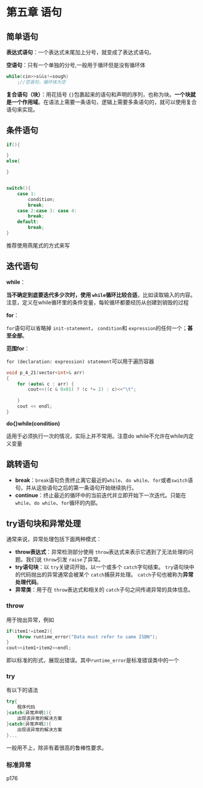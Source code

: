 # 第五章 语句

## 简单语句

**表达式语句**：一个表达式末尾加上分号，就变成了表达式语句。

**空语句**：只有一个单独的分号,一般用于循环但是没有循环体

```cpp
while(cin>>s&&s!=sough)
	;//空语句，循环体为空
```

**复合语句（块）**：用花括号 `{}`包裹起来的语句和声明的序列，也称为块。**一个块就是一个作用域**。在语法上需要一条语句，逻辑上需要多条语句的，就可以使用复合语句来实现。

## 条件语句

```cpp
if(){

}
else{

}


switch(){
    case 1:
        condition;
        break;
    case 2:case 3: case 4:
        break;
    default:
        break;
}
```

推荐使用燕尾式的方式来写

## 迭代语句

**while**：

**当不确定到底要迭代多少次时，使用 `while`循环比较合适**，比如读取输入的内容。注意，定义在while循环里的条件变量，每轮循环都要经历从创建到销毁的过程

**for**：

 `for`语句可以省略掉 `init-statement`， `condition`和 `expression`的任何一个；**甚至全部**。

**范围for**：

 `for (declaration: expression) statement`可以用于遍历容器

```cpp
void p_4_21(vector<int>& arr)
{
	for (auto& c : arr) {
		cout<<((c & 0x01) ? (c *= 2) : c)<<"\t";
		
	}
	cout << endl;
}
```

**do{}while(condition)**

适用于必须执行一次的情况，实际上并不常用。注意do while不允许在while内定义变量

## 跳转语句

- **break**：`break`语句负责终止离它最近的`while`、`do while`、`for`或者`switch`语句，并从这些语句之后的第一条语句开始继续执行。
- **continue**：终止最近的循环中的当前迭代并立即开始下一次迭代。只能在`while`、`do while`、`for`循环的内部。

## try语句块和异常处理

通常来说，异常处理包括下面两种模式：

- **throw表达式**：异常检测部分使用 `throw`表达式来表示它遇到了无法处理的问题。我们说 `throw`引发 `raise`了异常。
- **try语句块**：以 `try`关键词开始，以一个或多个 `catch`字句结束。 `try`语句块中的代码抛出的异常通常会被某个 `catch`捕获并处理。 `catch`子句也被称为**异常处理代码**。
- **异常类**：用于在 `throw`表达式和相关的 `catch`子句之间传递异常的具体信息。

### throw

用于抛出异常，例如

```cpp
if(item1!=item2){
	throw runtime_error("Data must refer to same ISBN");
}
cout<<item1+item2<<endl;
```

即以标准的形式，展现出错误。其中`runtime_error`是标准错误类中的一个

### try

有以下的语法

```cpp
try{
	程序代码
}catch(异常声明1){
	出现该异常的解决方案
}catch(异常声明2){
	出现该异常的解决方案
}...
```

一般用不上，除非有着很高的鲁棒性要求。

### 标准异常

p176













